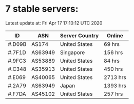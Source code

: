 # 7 stable servers:

Latest update at: Fri Apr 17 17:10:12 UTC 2020

| ID | ASN | Server Country | Online |
| -- | --- | -------------- | ------ |
| #.D09B | AS174 | United States | 69 hrs |
| #.7F1D | AS63949 | Singapore | 156 hrs |
| #.9FC3 | AS53889 | United States | 84 hrs |
| #.C348 | AS35913 | United States | 450 hrs |
| #.E069 | AS40065 | United States | 2713 hrs |
| #.2A79 | AS63949 | Japan | 1393 hrs |
| #.F7DA | AS45102 | United States | 257 hrs |

